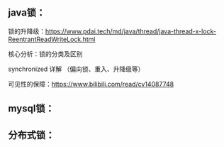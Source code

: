 ## java锁：

锁的升降级：https://www.pdai.tech/md/java/thread/java-thread-x-lock-ReentrantReadWriteLock.html

核心分析：锁的分类及区别

synchronized 详解 （偏向锁、重入、升降级等）

可见性的保障：https://www.bilibili.com/read/cv14087748



## mysql锁：

## 分布式锁：